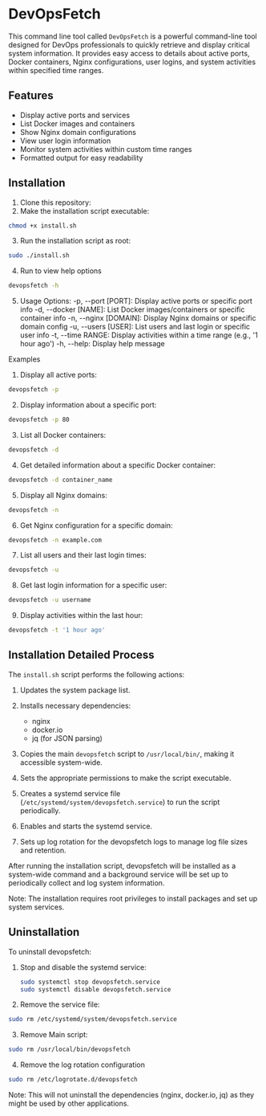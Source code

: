 # DevOpsFetch

This command line tool called `DevOpsFetch` is a powerful command-line tool designed for DevOps professionals to quickly retrieve and display critical system information. It provides easy access to details about active ports, Docker containers, Nginx configurations, user logins, and system activities within specified time ranges.

## Features

- Display active ports and services
- List Docker images and containers
- Show Nginx domain configurations
- View user login information
- Monitor system activities within custom time ranges
- Formatted output for easy readability

## Installation

1. Clone this repository:
2. Make the installation script executable:

```bash
chmod +x install.sh
```

3. Run the installation script as root:

```bash
sudo ./install.sh
```

4. Run to view help options

```bash
devopsfetch -h
```

5. Usage Options:
   -p, --port [PORT]: Display active ports or specific port info
   -d, --docker [NAME]: List Docker images/containers or specific container info
   -n, --nginx [DOMAIN]: Display Nginx domains or specific domain config
   -u, --users [USER]: List users and last login or specific user info
   -t, --time RANGE: Display activities within a time range (e.g., '1 hour ago')
   -h, --help: Display help message

Examples

1. Display all active ports:

```bash
devopsfetch -p
```

2. Display information about a specific port:

```bash
devopsfetch -p 80
```

3. List all Docker containers:

```bash
devopsfetch -d

```

4. Get detailed information about a specific Docker container:

```bash
devopsfetch -d container_name

```

5. Display all Nginx domains:

```bash
devopsfetch -n

```

6. Get Nginx configuration for a specific domain:

```bash
devopsfetch -n example.com

```

7. List all users and their last login times:

```bash
devopsfetch -u

```

8. Get last login information for a specific user:

```bash
devopsfetch -u username

```

9. Display activities within the last hour:

```bash
devopsfetch -t '1 hour ago'

```

## Installation Detailed Process

The `install.sh` script performs the following actions:

1. Updates the system package list.
2. Installs necessary dependencies:

   - nginx
   - docker.io
   - jq (for JSON parsing)

3. Copies the main `devopsfetch` script to `/usr/local/bin/`, making it accessible system-wide.

4. Sets the appropriate permissions to make the script executable.

5. Creates a systemd service file (`/etc/systemd/system/devopsfetch.service`) to run the script periodically.

6. Enables and starts the systemd service.

7. Sets up log rotation for the devopsfetch logs to manage log file sizes and retention.

After running the installation script, devopsfetch will be installed as a system-wide command and a background service will be set up to periodically collect and log system information.

Note: The installation requires root privileges to install packages and set up system services.

## Uninstallation

To uninstall devopsfetch:

1. Stop and disable the systemd service:

   ```bash
   sudo systemctl stop devopsfetch.service
   sudo systemctl disable devopsfetch.service

   ```

2. Remove the service file:

```bash
sudo rm /etc/systemd/system/devopsfetch.service
```

3. Remove Main script:

```bash
sudo rm /usr/local/bin/devopsfetch
```

4. Remove the log rotation configuration

```bash
sudo rm /etc/logrotate.d/devopsfetch
```

Note: This will not uninstall the dependencies (nginx, docker.io, jq) as they might be used by other applications.
